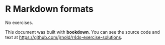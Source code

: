 
# R Markdown formats

No exercises.

This document was built with **bookdown**. You can see the source code and text at <https://github.com/jrnold/r4ds-exercise-solutions>.
